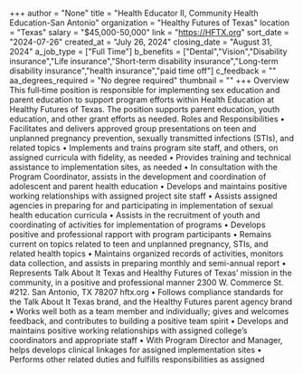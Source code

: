 +++
author = "None"
title = "Health Educator II, Community Health Education-San Antonio"
organization = "Healthy Futures of Texas"
location = "Texas"
salary = "$45,000-50,000"
link = "https://HFTX.org"
sort_date = "2024-07-26"
created_at = "July 26, 2024"
closing_date = "August 31, 2024"
a_job_type = ["Full Time"]
b_benefits = ["Dental","Vision","Disability insurance","Life insurance","Short-term disability insurance","Long-term disability insurance","health insurance","paid time off"]
c_feedback = ""
aa_degrees_required = "No degree required"
thumbnail = ""
+++
Overview
This full‐time position is responsible for implementing sex education and parent
education to support program efforts within Health Education at Healthy Futures of
Texas. The position supports parent education, youth education, and other grant efforts
as needed.
Roles and Responsibilities
• Facilitates and delivers approved group presentations on teen and unplanned
pregnancy prevention, sexually transmitted infections (STIs), and related topics
• Implements and trains program site staff, and others, on assigned curricula with
fidelity, as needed
• Provides training and technical assistance to implementation sites, as needed
• In consultation with the Program Coordinator, assists in the development
and coordination of adolescent and parent health education
• Develops and maintains positive working relationships with assigned project site
staff
• Assists assigned agencies in preparing for and participating in implementation of
sexual health education curricula
• Assists in the recruitment of youth and coordinating of activities for
implementation of programs
• Develops positive and professional rapport with program participants
• Remains current on topics related to teen and unplanned pregnancy, STIs, and
related health topics
• Maintains organized records of activities, monitors data collection, and assists in
preparing monthly and semi-annual report
• Represents Talk About It Texas and Healthy Futures of Texas’ mission in the
community, in a positive and professional manner
2300 W. Commerce St. #212. San Antonio, TX 78207
hftx.org
• Follows compliance standards for the Talk About It Texas brand,
and the Healthy Futures parent agency brand
• Works well both as a team member and individually; gives and
welcomes feedback, and contributes to building a positive team spirit
• Develops and maintains positive working relationships with assigned
college’s coordinators and appropriate staff
• With Program Director and Manager, helps develops clinical linkages for
assigned implementation sites
• Performs other related duties and fulfills responsibilities as assigned
